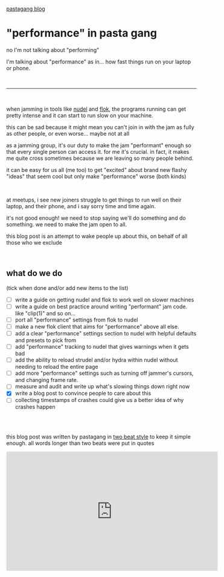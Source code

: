 [pastagang blog](/blog)

# "performance" in pasta gang

no I'm not talking about "performing"

I'm talking about "performance" as in... how fast things run on your laptop or phone.

<br>

<hr>

<br>

when jamming in tools like [nudel](https://nudel.cc) and [flok](https://flok.cc), the programs running can get pretty intense and it can start to run slow on your machine. 

this can be sad because it might mean you can't join in with the jam as fully as other people, or even worse... maybe not at all

as a jamming group, it's our duty to make the jam "performant" enough so that every single person can access it. for me it's crucial. in fact, it makes me quite cross sometimes because we are leaving so many people behind. 

it can be easy for us all (me too) to get "excited" about brand new flashy "ideas" that seem cool but only make "performance" worse (both kinds)

<br>

at meetups, i see new joiners struggle to get things to run well on their laptop, and their phone, and i say sorry time and time again. 

it's not good enough! we need to stop saying we'll do something and do something. we need to make the jam open to all.

this blog post is an attempt to wake people up about this, on behalf of all those who we exclude

<br>

## what do we do 

(tick when done and/or add new items to the list)

- [ ] write a guide on getting nudel and flok to work well on slower machines
- [ ] write a guide on best practice around writing "performant" jam code. like "clip(1)" and so on...
- [ ] port all "performance" settings from flok to nudel
- [ ] make a new flok client that aims for "performance" above all else. 
- [ ] add a clear "performance" settings section to nudel with helpful defaults and presets to pick from
- [ ] add "performance" tracking to nudel that gives warnings when it gets bad
- [ ] add the ability to reload strudel and/or hydra within nudel without needing to reload the entire page
- [ ] add more "performance" settings such as turning off jammer's cursors, and changing frame rate. 
- [ ] measure and audit and write up what's slowing things down right now
- [x] write a blog post to convince people to care about this
- [ ] collecting timestamps of crashes could give us a better idea of why crashes happen

<br>

<br>

this blog post was written by pastagang in [two beat style](https://www.todepond.com/wikiblogarden/academia/style/two-beat) to keep it simple enough. all words longer than two beats were put in quotes

<iframe width="560" height="315" src="https://www.youtube-nocookie.com/embed/29KLkK0Vlw0" title="YouTube video player" frameborder="0" allow="accelerometer; autoplay; clipboard-write; encrypted-media; gyroscope; picture-in-picture; web-share" referrerpolicy="strict-origin-when-cross-origin" allowfullscreen></iframe> 
